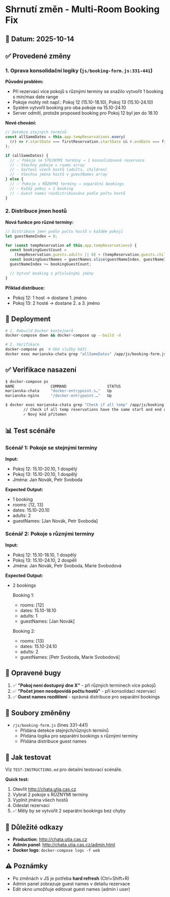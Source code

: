 # Shrnutí změn - Multi-Room Booking Fix

## 🎯 Datum: 2025-10-14

## ✅ Provedené změny

### 1. Oprava konsolidační logiky (`js/booking-form.js:331-441`)

**Původní problém:**

- Při rezervaci více pokojů s různými termíny se snažilo vytvořit 1 booking s min/max date range
- Pokoje mohly mít např.: Pokoj 12 (15.10-18.10), Pokoj 13 (15.10-24.10)
- Systém vytvořil booking pro oba pokoje na 15.10-24.10
- Server odmítl, protože proposed booking pro Pokoj 12 byl jen do 18.10

**Nové chování:**

```javascript
// Detekce stejných termínů
const allSameDates = this.app.tempReservations.every(
  (r) => r.startDate === firstReservation.startDate && r.endDate === firstReservation.endDate
);

if (allSameDates) {
  // ✅ Pokoje se STEJNÝMI termíny → 1 konsolidovaná rezervace
  // - Všechny pokoje v rooms array
  // - Sečtení všech hostů (adults, children)
  // - Všechna jména hostů v guestNames array
} else {
  // ✅ Pokoje s RŮZNÝMI termíny → separátní bookings
  // - Každý pokoj = 1 booking
  // - Guest names rozdistribuována podle počtu hostů
}
```

### 2. Distribuce jmen hostů

**Nová funkce pro různé termíny:**

```javascript
// Distribuce jmen podle počtu hostů v každém pokoji
let guestNameIndex = 0;

for (const tempReservation of this.app.tempReservations) {
  const bookingGuestCount =
    (tempReservation.guests.adults || 0) + (tempReservation.guests.children || 0);
  const bookingGuestNames = guestNames.slice(guestNameIndex, guestNameIndex + bookingGuestCount);
  guestNameIndex += bookingGuestCount;

  // Vytvoř booking s příslušnými jmény
}
```

**Příklad distribuce:**

- Pokoj 12: 1 host → dostane 1. jméno
- Pokoj 13: 2 hosté → dostane 2. a 3. jméno

## 🔄 Deployment

```bash
# 1. Rebuild Docker kontejnerů
docker-compose down && docker-compose up --build -d

# 2. Verifikace
docker-compose ps  # Obě služby běží
docker exec marianska-chata grep "allSameDates" /app/js/booking-form.js  # Nový kód přítomen
```

## ✅ Verifikace nasazení

```bash
$ docker-compose ps
NAME                COMMAND                  STATUS
marianska-chata     "docker-entrypoint.s…"   Up
marianska-nginx     "/docker-entrypoint.…"   Up

$ docker exec marianska-chata grep "Check if all temp" /app/js/booking-form.js
        // Check if all temp reservations have the same start and end dates
        ✓ Nový kód přítomen
```

## 📊 Test scénáře

### Scénář 1: Pokoje se stejnými termíny

**Input:**

- Pokoj 12: 15.10-20.10, 1 dospělý
- Pokoj 13: 15.10-20.10, 1 dospělý
- Jména: Jan Novák, Petr Svoboda

**Expected Output:**

- 1 booking
- rooms: [12, 13]
- dates: 15.10-20.10
- adults: 2
- guestNames: [Jan Novák, Petr Svoboda]

### Scénář 2: Pokoje s různými termíny

**Input:**

- Pokoj 12: 15.10-18.10, 1 dospělý
- Pokoj 13: 15.10-24.10, 2 dospělí
- Jména: Jan Novák, Petr Svoboda, Marie Svobodová

**Expected Output:**

- 2 bookings

  Booking 1:
  - rooms: [12]
  - dates: 15.10-18.10
  - adults: 1
  - guestNames: [Jan Novák]

  Booking 2:
  - rooms: [13]
  - dates: 15.10-24.10
  - adults: 2
  - guestNames: [Petr Svoboda, Marie Svobodová]

## 🐛 Opravené bugy

1. ✅ **"Pokoj není dostupný dne X"** - při různých termínech více pokojů
2. ✅ **"Počet jmen neodpovídá počtu hostů"** - při konsolidaci rezervací
3. ✅ **Guest names rozdělení** - správná distribuce pro separátní bookings

## 📝 Soubory změněny

- `/js/booking-form.js` (lines 331-441)
  - Přidána detekce stejných/různých termínů
  - Přidána logika pro separátní bookings s různými termíny
  - Přidána distribuce guest names

## 🧪 Jak testovat

Viz `TEST-INSTRUCTIONS.md` pro detailní testovací scénáře.

**Quick test:**

1. Otevřít http://chata.utia.cas.cz
2. Vybrat 2 pokoje s RŮZNÝMI termíny
3. Vyplnit jména všech hostů
4. Odeslat rezervaci
5. ✅ Měly by se vytvořit 2 separátní bookings bez chyby

## 🔗 Důležité odkazy

- **Production**: http://chata.utia.cas.cz
- **Admin panel**: http://chata.utia.cas.cz/admin.html
- **Docker logs**: `docker-compose logs -f web`

## ⚠️ Poznámky

- Po změnách v JS je potřeba **hard refresh** (Ctrl+Shift+R)
- Admin panel zobrazuje guest names v detailu rezervace
- Edit okno umožňuje editovat guest names (admin i user)

